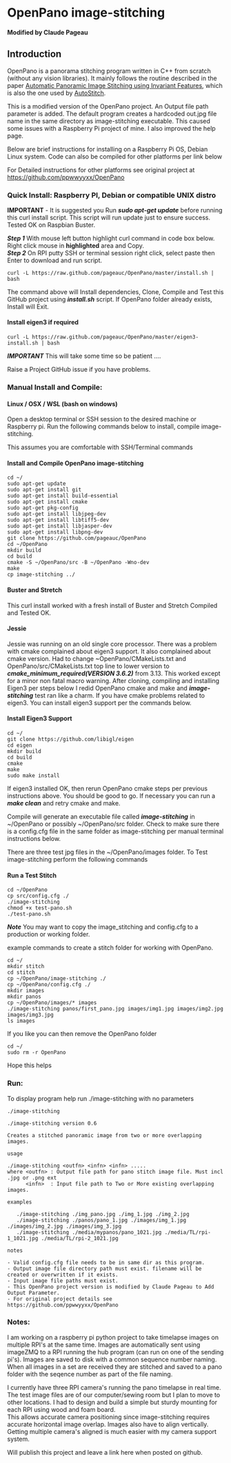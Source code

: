 # OpenPano image-stitching
#### Modified by Claude Pageau

## Introduction
OpenPano is a panorama stitching program written in C++ from scratch (without any vision libraries). It mainly follows the routine
described in the paper [Automatic Panoramic Image Stitching using Invariant Features](http://matthewalunbrown.com/papers/ijcv2007.pdf),
which is also the one used by [AutoStitch](http://matthewalunbrown.com/autostitch/autostitch.html).

This is a modified version of the OpenPano project. An Output file path parameter is added.  The default program creates
a hardcoded out.jpg file name in the same directory as image-stitching executable.  This caused some issues with a Raspberry Pi
project of mine.  I also improved the help page.  

Below are brief instructions for installing on a Raspberry Pi OS, Debian Linux system.  Code can also be compiled
for other platforms per link below

For Detailed instructions for other platforms see original project at https://github.com/ppwwyyxx/OpenPano

### Quick Install: Raspberry PI, Debian or compatible UNIX distro
**IMPORTANT** - It is suggested you Run ***sudo apt-get update*** before running this
curl install script.  This script will run update just to ensure success.  Tested OK on Raspbian Buster.

***Step 1*** With mouse left button highlight curl command in code box below. Right click mouse in **highlighted** area and Copy.     
***Step 2*** On RPI putty SSH or terminal session right click, select paste then Enter to download and run script.     

    curl -L https://raw.github.com/pageauc/OpenPano/master/install.sh | bash

The command above will Install dependencies, Clone, Compile and Test this GitHub project using ***install.sh*** script. 
If OpenPano folder already exists, Install will Exit.

#### Install eigen3 if required

    curl -L https://raw.github.com/pageauc/OpenPano/master/eigen3-install.sh | bash

***IMPORTANT*** This will take some time so be patient ....

Raise a Project GitHub issue if you have problems.

### Manual Install and Compile:
#### Linux / OSX / WSL (bash on windows)

Open a desktop terminal or SSH session to the desired machine or Raspberry pi.
Run the following commands below to install, compile image-stitching.

This assumes you are comfortable with SSH/Terminal commands

#### Install and Compile OpenPano image-stitching 
```
cd ~/
sudo apt-get update
sudo apt-get install git
sudo apt-get install build-essential
sudo apt-get install cmake
sudo apt-get pkg-config
sudo apt-get install libjpeg-dev 
sudo apt-get install libtiff5-dev
sudo apt-get install libjasper-dev
sudo apt-get install libpng-dev
git clone https://github.com/pageauc/OpenPano
cd ~/OpenPano
mkdir build
cd build
cmake -S ~/OpenPano/src -B ~/OpenPano -Wno-dev
make
cp image-stitching ../
```

#### Buster and Stretch
This curl install worked with a fresh install of Buster and Stretch Compiled and Tested OK. 
#### Jessie
Jessie was running on an old single core processor. There was a problem with cmake complained about eigen3 support.
It also complained about cmake version. Had to change ~OpenPano/CMakeLists.txt and OpenPano/src/CMakeLists.txt
top line to lower version to ***cmake_minimum_required(VERSION 3.6.2)*** from 3.13. This worked except for a
minor non fatal macro warning. After cloning, compiling and installing Eigen3 per steps below I redid OpenPano
cmake and make and ***image-stitching*** test ran like a charm.
If you have cmake problems related to eigen3. You can install eigen3 support per the commands below.

#### Install Eigen3 Support
```
cd ~/
git clone https://github.com/libigl/eigen
cd eigen
mkdir build
cd build
cmake
make
sudo make install
```
If eigen3 installed OK, then rerun OpenPano cmake steps per previous instructions above.
You should be good to go. If necessary you can run a ***make clean*** and retry cmake and make.

Compile will generate an executable file called ***image-stitching*** in ~/OpenPano or possibly
~/OpenPano/src folder. Check to make sure there is a config.cfg file in the same folder as image-stitching
per manual terminal instructions below.

There are three test jpg files in the ~/OpenPano/images folder. To Test image-stitching
perform the following commands

#### Run a Test Stitch
```
cd ~/OpenPano
cp src/config.cfg ./
./image-stitching
chmod +x test-pano.sh
./test-pano.sh
``` 
 
***Note*** You may want to copy the image_stitching and config.cfg to a production or working folder.

example commands to create a stitch folder for working with OpenPano.

```
cd ~/
mkdir stitch
cd stitch
cp ~/OpenPano/image-stitching ./
cp ~/OpenPano/config.cfg ./
mkdir images
mkdir panos
cp ~/OpenPano/images/* images
./image-stitching panos/first_pano.jpg images/img1.jpg images/img2.jpg images/img3.jpg 
ls images
```
If you like you can then remove the OpenPano folder
```
cd ~/
sudo rm -r OpenPano
```
Hope this helps
 
### Run:
To display program help run ./image-stitching with no parameters

```
./image-stitching

./image-stitching version 0.6

Creates a stitched panoramic image from two or more overlapping images.

usage

./image-stitching <outfn> <infn> <infn> .....
where <outfn> : Output file path for pano stitch image file. Must incl .jpg or .png ext
      <infn>  : Input file path to Two or More existing overlapping images.

examples

   ./image-stitching ./img_pano.jpg ./img_1.jpg ./img_2.jpg
   ./image-stitching ./panos/pano_1.jpg ./images/img_1.jpg ./images/img_2.jpg ./images/img_3.jpg
   ./image-stitching ./media/mypanos/pano_1021.jpg ./media/TL/rpi-1_1021.jpg ./media/TL/rpi-2_1021.jpg

notes

- Valid config.cfg file needs to be in same dir as this program.
- Output image file directory path must exist. filename will be created or overwritten if it exists.
- Input image file paths must exist.
- This OpenPano project version is modified by Claude Pageau to Add Output Parameter.
- For original project details see https://github.com/ppwwyyxx/OpenPano

```

### Notes:

I am working on a raspberry pi python project to take timelapse images on multiple RPI's at the same time. Images are automatically
sent using imageZMQ to a RPI running the hub program (can run on one of the sending pi's). 
Images are saved to disk with a common sequence number naming.  When all images in a set are received 
they are stitched and saved to a pano folder with the seqence number as part of the file naming.

I currently have three RPI camera's running the pano timelapse in real time.  
The test image files are of our computer/sewing room
but I plan to move to other locations.
I had to design and build a simple but sturdy mounting for each RPI using wood and foam board.  
This allows accurate camera positioning since image-stitching 
requires accurate horizontal image overlap. Images also have to align vertically.
Getting multiple camera's aligned is much easier with my camera support system.

Will publish this project and leave a link here when posted on github. 

